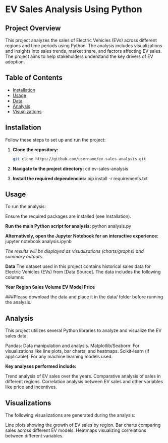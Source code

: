 # EV Sales Analysis Using Python

## Project Overview
This project analyzes the sales of Electric Vehicles (EVs) across different regions and time periods using Python. The analysis includes visualizations and insights into sales trends, market share, and factors affecting EV sales. The project aims to help stakeholders understand the key drivers of EV adoption.

## Table of Contents
- [Installation](#installation)
- [Usage](#usage)
- [Data](#data)
- [Analysis](#analysis)
- [Visualizations](#visualizations)


## Installation
Follow these steps to set up and run the project:

1. **Clone the repository:**
   ```bash
   git clone https://github.com/username/ev-sales-analysis.git

2.   **Navigate to the project directory:**
cd ev-sales-analysis

3. **Install the required dependencies:**
pip install -r requirements.txt



## Usage

To run the analysis:

Ensure the required packages are installed (see Installation).

**Run the main Python script for analysis:**
python analysis.py

**Alternatively, open the Jupyter Notebook for an interactive experience:**
jupyter notebook analysis.ipynb

*The results will be displayed as visualizations (charts/graphs) and summary outputs.*



**Data**
The dataset used in this project contains historical sales data for Electric Vehicles (EVs) from [Data Source]. The data includes the following columns:

**Year
Region
Sales Volume
EV Model
Price**

###Please download the data and place it in the data/ folder before running the analysis.

## Analysis

This project utilizes several Python libraries to analyze and visualize the EV sales data:

Pandas: Data manipulation and analysis.
Matplotlib/Seaborn: For visualizations like line plots, bar charts, and heatmaps.
Scikit-learn (if applicable): For any machine learning models used.


 **Key analyses performed include:**

Trend analysis of EV sales over the years.
Comparative analysis of sales in different regions.
Correlation analysis between EV sales and other variables like price and incentives.

## Visualizations
The following visualizations are generated during the analysis:

Line plots showing the growth of EV sales by region.
Bar charts comparing sales across different EV models.
Heatmaps visualizing correlations between different variables.
